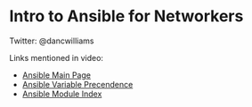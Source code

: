 Intro to Ansible for Networkers
===============================

Twitter: @dancwilliams

Links mentioned in video:

- [Ansible Main Page](https://www.ansible.com)
- [Ansible Variable Precendence](http://docs.ansible.com/ansible/latest/playbooks_variables.html#variable-precedence-where-should-i-put-a-variable)
- [Ansible Module Index](http://docs.ansible.com/ansible/latest/modules_by_category.html)
